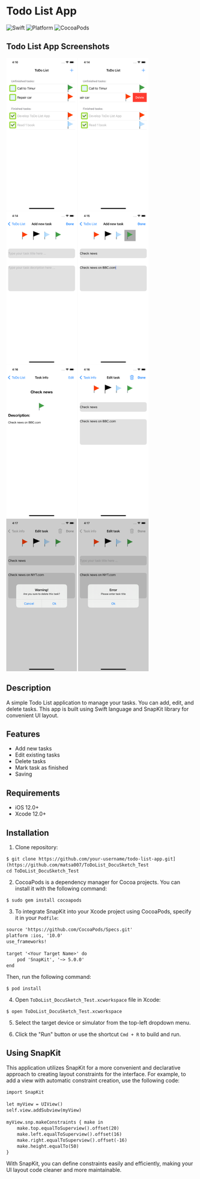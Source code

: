 # Todo List App

![Swift](https://img.shields.io/badge/Swift-5.0-orange.svg)
![Platform](https://img.shields.io/badge/platform-iOS-lightgrey.svg)
![CocoaPods](https://img.shields.io/cocoapods/v/SnapKit.svg)

## Todo List App Screenshots

<img src="https://github.com/matsa007/ToDoList_DocuSketch_Test/blob/main/readme_screenshots/1.png" width="187.5" height="406" alt="Image"> <img src="https://github.com/matsa007/ToDoList_DocuSketch_Test/blob/main/readme_screenshots/2.png" width="187.5" height="406" alt="Image"> <img src="https://github.com/matsa007/ToDoList_DocuSketch_Test/blob/main/readme_screenshots/3.png" width="187.5" height="406" alt="Image"> <img src="https://github.com/matsa007/ToDoList_DocuSketch_Test/blob/main/readme_screenshots/4.png" width="187.5" height="406" alt="Image"> <img src="https://github.com/matsa007/ToDoList_DocuSketch_Test/blob/main/readme_screenshots/5.png" width="187.5" height="406" alt="Image"> <img src="https://github.com/matsa007/ToDoList_DocuSketch_Test/blob/main/readme_screenshots/6.png" width="187.5" height="406" alt="Image"> <img src="https://github.com/matsa007/ToDoList_DocuSketch_Test/blob/main/readme_screenshots/7.png" width="187.5" height="406" alt="Image"> <img src="https://github.com/matsa007/ToDoList_DocuSketch_Test/blob/main/readme_screenshots/8.png" width="187.5" height="406" alt="Image">


## Description

A simple Todo List application to manage your tasks. You can add, edit, and delete tasks. This app is built using Swift language and SnapKit library for convenient UI layout.

## Features

- Add new tasks
- Edit existing tasks
- Delete tasks
- Mark task as finished
- Saving

## Requirements

- iOS 12.0+
- Xcode 12.0+


## Installation

1. Clone repository:
```
$ git clone https://github.com/your-username/todo-list-app.git](https://github.com/matsa007/ToDoList_DocuSketch_Test
cd ToDoList_DocuSketch_Test
```
2. CocoaPods is a dependency manager for Cocoa projects. You can install it with the following command:
```
$ sudo gem install cocoapods

```
3. To integrate SnapKit into your Xcode project using CocoaPods, specify it in your `Podfile`:
```
source 'https://github.com/CocoaPods/Specs.git'
platform :ios, '10.0'
use_frameworks!

target '<Your Target Name>' do
    pod 'SnapKit', '~> 5.0.0'
end
```
Then, run the following command:
```
$ pod install
```
4. Open `ToDoList_DocuSketch_Test.xcworkspace` file in Xcode:
```
$ open ToDoList_DocuSketch_Test.xcworkspace
```
5. Select the target device or simulator from the top-left dropdown menu.

6. Click the "Run" button or use the shortcut `Cmd + R` to build and run.

## Using SnapKit

This application utilizes SnapKit for a more convenient and declarative approach to creating layout constraints for the interface. For example, to add a view with automatic constraint creation, use the following code:
```
import SnapKit

let myView = UIView()
self.view.addSubview(myView)

myView.snp.makeConstraints { make in
    make.top.equalToSuperview().offset(20)
    make.left.equalToSuperview().offset(16)
    make.right.equalToSuperview().offset(-16)
    make.height.equalTo(50)
}
```
With SnapKit, you can define constraints easily and efficiently, making your UI layout code cleaner and more maintainable.
